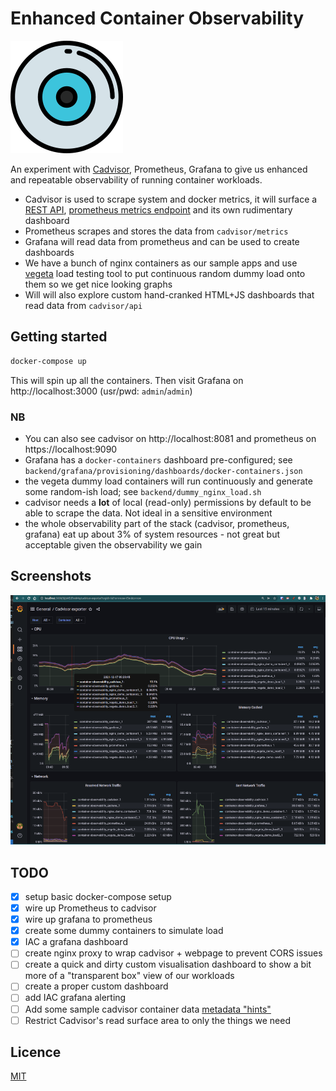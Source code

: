 # Enhanced Container Observability

![logo](web/logo.png)

An experiment with [Cadvisor](https://github.com/google/cadvisor), Prometheus, Grafana to give us enhanced and repeatable observability of running container workloads.

- Cadvisor is used to scrape system and docker metrics, it will surface a [REST API](https://github.com/google/cadvisor/blob/master/docs/api_v2.md), [prometheus metrics endpoint](https://github.com/google/cadvisor/blob/master/docs/storage/prometheus.md) and its own rudimentary dashboard
- Prometheus scrapes and stores the data from `cadvisor/metrics`
- Grafana will read data from prometheus and can be used to create dashboards
- We have a bunch of nginx containers as our sample apps and use [vegeta](https://github.com/tsenart/vegeta) load testing tool to put continuous random dummy load onto them so we get nice looking graphs
- Will will also explore custom hand-cranked HTML+JS dashboards that read data from `cadvisor/api`

## Getting started

```bash
docker-compose up
```

This will spin up all the containers.
Then visit Grafana on http://localhost:3000 (usr/pwd: `admin`/`admin`)
### NB

- You can also see cadvisor on http://localhost:8081 and prometheus on https://localhost:9090
- Grafana has a `docker-containers` dashboard pre-configured; see `backend/grafana/provisioning/dashboards/docker-containers.json`
- the vegeta dummy load containers will run continuously and generate some random-ish load; see `backend/dummy_nginx_load.sh`
- cadvisor needs a **lot** of local (read-only) permissions by default to be able to scrape the data.  Not ideal in a sensitive environment
- the whole observability part of the stack (cadvisor, prometheus, grafana) eat up about 3% of system resources - not great but acceptable given the observability we gain

## Screenshots

![grafana dashboard](web/grafana-example.png)

## TODO

- [x] setup basic docker-compose setup
- [x] wire up Prometheus to cadvisor
- [x] wire up grafana to prometheus
- [x] create some dummy containers to simulate load
- [x] IAC a grafana dashboard
- [ ] create nginx proxy to wrap cadvisor + webpage to prevent CORS issues
- [ ] create a quick and dirty custom visualisation dashboard to show a bit more of a "transparent box" view of our workloads
- [ ] create a proper custom dashboard
- [ ] add IAC grafana alerting
- [ ] Add some sample cadvisor container data [metadata "hints"](https://github.com/google/cadvisor/blob/master/container/common/container_hints.go)
- [ ] Restrict Cadvisor's read surface area to only the things we need

## Licence

[MIT](LICENCE)
